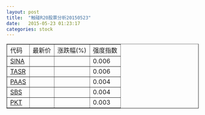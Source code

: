 ```yaml
---
layout: post
title:  "触碰R20股票分析20150523"
date:   2015-05-23 01:23:17
categories: stock
---
```

<script type="text/javascript">
var stockList = []
stockList.push('gb_sina');
stockList.push('gb_tasr');
stockList.push('gb_paas');
stockList.push('gb_sbs');
stockList.push('gb_pkt');
</script>

<table border="1">
 <tr>
 <td>代码</td>
  <td>最新价</td>
  <td>涨跌幅(%)</td>
 <td>强度指数</td>
</tr>
  <tr id="sina"><td><a href="http://stock.finance.sina.com.cn/usstock/quotes/SINA.html" target="_blank">SINA</a></td><td></td><td></td><td>0.006</td></tr>
  <tr id="tasr"><td><a href="http://stock.finance.sina.com.cn/usstock/quotes/TASR.html" target="_blank">TASR</a></td><td></td><td></td><td>0.006</td></tr>
  <tr id="paas"><td><a href="http://stock.finance.sina.com.cn/usstock/quotes/PAAS.html" target="_blank">PAAS</a></td><td></td><td></td><td>0.004</td></tr>
  <tr id="sbs"><td><a href="http://stock.finance.sina.com.cn/usstock/quotes/SBS.html" target="_blank">SBS</a></td><td></td><td></td><td>0.004</td></tr>
  <tr id="pkt"><td><a href="http://stock.finance.sina.com.cn/usstock/quotes/PKT.html" target="_blank">PKT</a></td><td></td><td></td><td>0.003</td></tr>
</table>

